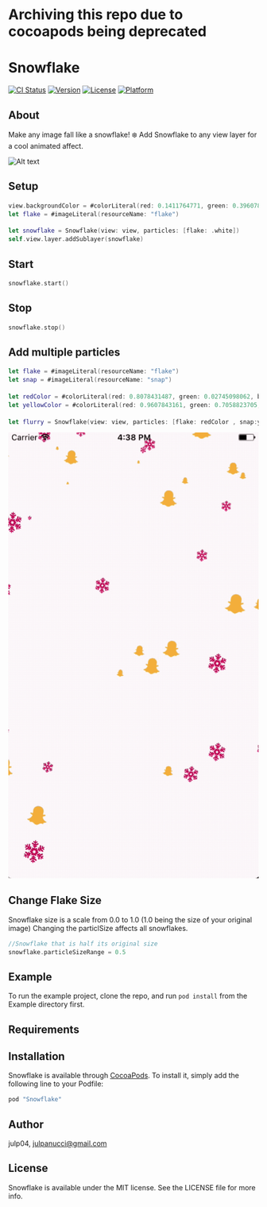 # Archiving this repo due to cocoapods being deprecated

# Snowflake

[![CI Status](http://img.shields.io/travis/julp04/Snowflake.svg?style=flat)](https://travis-ci.org/julp04/Snowflake)
[![Version](https://img.shields.io/cocoapods/v/Snowflake.svg?style=flat)](http://cocoapods.org/pods/Snowflake)
[![License](https://img.shields.io/cocoapods/l/Snowflake.svg?style=flat)](http://cocoapods.org/pods/Snowflake)
[![Platform](https://img.shields.io/cocoapods/p/Snowflake.svg?style=flat)](http://cocoapods.org/pods/Snowflake)

## About
Make any image fall like a snowflake! ❄️ Add Snowflake to any view layer for a cool animated affect.


![Alt text](https://github.com/Julp04/Snowflake/blob/master/snowflake0.gif)

## Setup

```swift
view.backgroundColor = #colorLiteral(red: 0.1411764771, green: 0.3960784376, blue: 0.5647059083, alpha: 1)
let flake = #imageLiteral(resourceName: "flake")

let snowflake = Snowflake(view: view, particles: [flake: .white])
self.view.layer.addSublayer(snowflake)
```
## Start
```swift
snowflake.start()
```


## Stop
```swift
snowflake.stop()
```

## Add multiple particles
```swift
let flake = #imageLiteral(resourceName: "flake")
let snap = #imageLiteral(resourceName: "snap")

let redColor = #colorLiteral(red: 0.8078431487, green: 0.02745098062, blue: 0.3333333433, alpha: 1)
let yellowColor = #colorLiteral(red: 0.9607843161, green: 0.7058823705, blue: 0.200000003, alpha: 1)

let flurry = Snowflake(view: view, particles: [flake: redColor , snap:yellowColor ])
```

![Alt text](https://github.com/Julp04/Snowflake/blob/master/snowflake1.gif)


## Change Flake Size
Snowflake size is a scale from 0.0 to 1.0 (1.0 being the size of your original image) Changing the particlSize affects all snowflakes.
```swift
//Snowflake that is half its original size
snowflake.particleSizeRange = 0.5
```

## Example

To run the example project, clone the repo, and run `pod install` from the Example directory first.

## Requirements

## Installation

Snowflake is available through [CocoaPods](http://cocoapods.org). To install
it, simply add the following line to your Podfile:

```ruby
pod "Snowflake"
```

## Author

julp04, julpanucci@gmail.com

## License

Snowflake is available under the MIT license. See the LICENSE file for more info.
